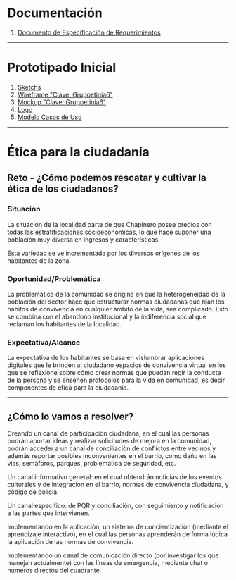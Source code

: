 # Documentación

1.  [ Documento de Especificación de Requerimientos
](https://github.com/strujillo6/CECC/tree/master/Documentaci%C3%B3n)

_____________________________
# Prototipado Inicial

1.  [ Sketchs](https://github.com/strujillo6/CECC/tree/master/Prototipado%20inicial/Mesa%20de%20trabajo/sketchs)
2. [Wireframe "Clave: Grupoetinia6"](https://xd.adobe.com/view/77d61767-6e0a-4e67-6c12-69324c6e6258-01e7/)
3. [Mockup "Clave: Grupoetinia6"](https://xd.adobe.com/view/77d61767-6e0a-4e67-6c12-69324c6e6258-01e7/)
4. [Logo](https://github.com/strujillo6/CECC/tree/master/Prototipado%20inicial/Logo)
5. [Modelo Casos de Uso](https://github.com/strujillo6/CECC/blob/master/Documentaci%C3%B3n/CECC%20Casos%20de%20uso.docx)

_____________________________

# Ética para la ciudadanía

## Reto - ¿Cómo podemos rescatar y cultivar la ética de los ciudadanos?

### Situación

La situación de la localidad parte de que Chapinero posee predios con todas las  estratificaciones socioeconómicas, lo que hace suponer una población muy diversa en ingresos y características.

Esta variedad se ve incrementada por los diversos orígenes de los habitantes de la zona.

### Oportunidad/Problemática

La problemática de la comunidad se origina en que la heterogeneidad de la población del sector hace que estructurar normas ciudadanas que rijan los hábitos de convivencia en cualquier ámbito de la vida, sea complicado. Esto se combina con el abandono institucional y la indiferencia social que reclaman los habitantes de la localidad.

### Expectativa/Alcance

La expectativa de los habitantes se basa en vislumbrar aplicaciones digitales que le brinden al ciudadano espacios de convivencia virtual en los que se reflexione sobre cómo crear normas que puedan regir la conducta de la persona y se enseñen protocolos para la vida en comunidad, es decir componentes de ética para la ciudadanía.

____

## ¿Cómo lo vamos a resolver? 

Creando un canal de participaciòn ciudadana, en el cual las personas podràn aportar ideas y realizar solicitudes de mejora en la comunidad, podràn acceder a un canal de conciliaciòn de conflictos entre vecinos y además reportar posibles inconvenientes en el barrio, como daño en las vìas, semáforos, parques, problemática de seguridad, etc.

Un canal informativo general: en el cual obtendrán noticias de los eventos culturales y de integracion en el barrio, normas de convivencia ciudadana, y còdigo de policía.

Un canal específico: de PQR y conciliaciòn, con seguimiento y notificaciòn a las partes que intervienen.

Implementando en la aplicaciòn, un sistema de concientizaciòn (mediante el aprendizaje interactivo), en el cual las personas aprenderán de forma lúdica la aplicación de las normas de convivencia.

Implementando un canal de comunicación directo (por investigar los que manejan actualmente) con las líneas de emergencia, mediante chat o números directos del cuadrante.

